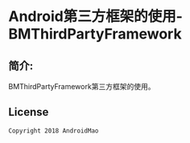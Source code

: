 # Android第三方框架的使用-BMThirdPartyFramework

## 简介:

BMThirdPartyFramework第三方框架的使用。

License
-------

    Copyright 2018 AndroidMao

  
